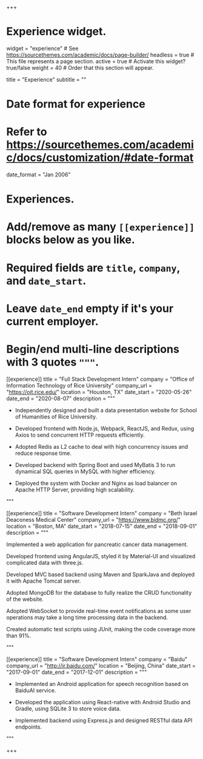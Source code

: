 +++
# Experience widget.
widget = "experience"  # See https://sourcethemes.com/academic/docs/page-builder/
headless = true  # This file represents a page section.
active = true  # Activate this widget? true/false
weight = 40  # Order that this section will appear.

title = "Experience"
subtitle = ""

# Date format for experience
#   Refer to https://sourcethemes.com/academic/docs/customization/#date-format
date_format = "Jan 2006"

# Experiences.
#   Add/remove as many `[[experience]]` blocks below as you like.
#   Required fields are `title`, `company`, and `date_start`.
#   Leave `date_end` empty if it's your current employer.
#   Begin/end multi-line descriptions with 3 quotes `"""`.
[[experience]]
  title = "Full Stack Development Intern"
  company = "Office of Information Technology of Rice University"
  company_url = "https://oit.rice.edu/"
  location = "Houston, TX"
  date_start = "2020-05-26"
  date_end = "2020-08-07"
  description = """  
  
  + Independently designed and built a data presentation website for School of Humanities of Rice University.  
  
  + Developed frontend with Node.js, Webpack, ReactJS, and Redux, using Axios to send concurrent HTTP requests efficiently.  
  
  + Adopted Redis as L2 cache to deal with high concurrency issues and reduce response time.  
  
  + Developed backend with Spring Boot and used MyBatis 3 to run dynamical SQL queries in MySQL with higher efficiency.   
  
  + Deployed the system with Docker and Nginx as load balancer on Apache HTTP Server, providing high scalability.  

  """
  
[[experience]]
  title = "Software Development Intern"
  company = "Beth Israel Deaconess Medical Center"
  company_url = "https://www.bidmc.org/"
  location = "Boston, MA"
  date_start = "2018-07-15"
  date_end = "2018-09-01"
  description = """  
  
Implemented a web application for pancreatic cancer data management.  
  
Developed frontend using AngularJS, styled it by Material-UI and visualized complicated data with three.js.  
  
Developed MVC based backend using Maven and SparkJava and deployed it with Apache Tomcat server.  
  
Adopted MongoDB for the database to fully realize the CRUD functionality of the website.  
  
Adopted WebSocket to provide real-time event notifications as some user operations may take a long time processing data in the backend.  
  
Created automatic test scripts using JUnit, making the code coverage more than 91%.  

  """
  
[[experience]]
  title = "Software Development Intern"
  company = "Baidu"
  company_url = "http://ir.baidu.com/"
  location = "Beijing, China"
  date_start = "2017-09-01"
  date_end = "2017-12-01"
  description = """  
  
  + Implemented an Android application for speech recognition based on BaiduAI service.  
  
  + Developed the application using React-native with Android Studio and Gradle, using SQLite 3 to store voice data.  
  
  + Implemented backend using Express.js and designed RESTful data API endpoints.  

  """

+++
